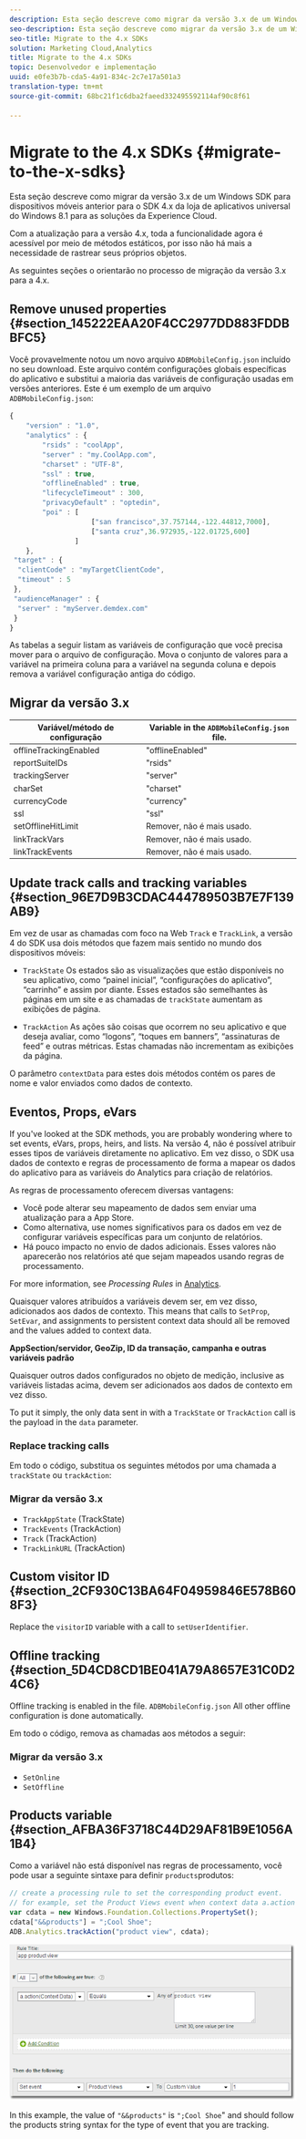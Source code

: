 ```yaml
---
description: Esta seção descreve como migrar da versão 3.x de um Windows SDK para dispositivos móveis anterior para o SDK 4.x da loja de aplicativos universal do Windows 8.1 para as soluções da Experience Cloud.
seo-description: Esta seção descreve como migrar da versão 3.x de um Windows SDK para dispositivos móveis anterior para o SDK 4.x da loja de aplicativos universal do Windows 8.1 para as soluções da Experience Cloud.
seo-title: Migrate to the 4.x SDKs
solution: Marketing Cloud,Analytics
title: Migrate to the 4.x SDKs
topic: Desenvolvedor e implementação
uuid: e0fe3b7b-cda5-4a91-834c-2c7e17a501a3
translation-type: tm+mt
source-git-commit: 68bc21f1c6dba2faeed332495592114af90c8f61

---
```



# Migrate to the 4.x SDKs {#migrate-to-the-x-sdks}

Esta seção descreve como migrar da versão 3.x de um Windows SDK para dispositivos móveis anterior para o SDK 4.x da loja de aplicativos universal do Windows 8.1 para as soluções da Experience Cloud.

Com a atualização para a versão 4.x, toda a funcionalidade agora é acessível por meio de métodos estáticos, por isso não há mais a necessidade de rastrear seus próprios objetos.

As seguintes seções o orientarão no processo de migração da versão 3.x para a 4.x.

## Remove unused properties {#section_145222EAA20F4CC2977DD883FDDBBFC5}

Você provavelmente notou um novo arquivo `ADBMobileConfig.json` incluído no seu download. Este arquivo contém configurações globais específicas do aplicativo e substitui a maioria das variáveis de configuração usadas em versões anteriores. Este é um exemplo de um arquivo `ADBMobileConfig.json`:

```js
{ 
    "version" : "1.0", 
    "analytics" : { 
        "rsids" : "coolApp", 
        "server" : "my.CoolApp.com", 
        "charset" : "UTF-8", 
        "ssl" : true, 
        "offlineEnabled" : true, 
        "lifecycleTimeout" : 300, 
        "privacyDefault" : "optedin", 
        "poi" : [ 
                    ["san francisco",37.757144,-122.44812,7000], 
                    ["santa cruz",36.972935,-122.01725,600] 
                ] 
    }, 
 "target" : { 
  "clientCode" : "myTargetClientCode", 
  "timeout" : 5 
 }, 
 "audienceManager" : { 
  "server" : "myServer.demdex.com" 
 } 
}
```

As tabelas a seguir listam as variáveis de configuração que você precisa mover para o arquivo de configuração. Mova o conjunto de valores para a variável na primeira coluna para a variável na segunda coluna e depois remova a variável configuração antiga do código.

## Migrar da versão 3.x

| Variável/método de configuração | Variable in the `ADBMobileConfig.json` file. |
|--- |--- |
| offlineTrackingEnabled | "offlineEnabled" |
| reportSuiteIDs | "rsids" |
| trackingServer | "server" |
| charSet | "charset" |
| currencyCode | "currency" |
| ssl | "ssl" |
| setOfflineHitLimit | Remover, não é mais usado. |
| linkTrackVars | Remover, não é mais usado. |
| linkTrackEvents | Remover, não é mais usado. |

## Update track calls and tracking variables {#section_96E7D9B3CDAC444789503B7E7F139AB9}

Em vez de usar as chamadas com foco na Web `Track` e `TrackLink`, a versão 4 do SDK usa dois métodos que fazem mais sentido no mundo dos dispositivos móveis:

* `TrackState` Os estados são as visualizações que estão disponíveis no seu aplicativo, como “painel inicial”, “configurações do aplicativo”, “carrinho” e assim por diante. Esses estados são semelhantes às páginas em um site e as chamadas de `trackState` aumentam as exibições de página.

* `TrackAction` As ações são coisas que ocorrem no seu aplicativo e que deseja avaliar, como “logons”, “toques em banners”, “assinaturas de feed” e outras métricas. Estas chamadas não incrementam as exibições da página.

O parâmetro `contextData` para estes dois métodos contém os pares de nome e valor enviados como dados de contexto.

## Eventos, Props, eVars

If you've looked at the SDK methods, you are probably wondering where to set events, eVars, props, heirs, and lists. [](/help/windows-appstore/c-configuration/methods.md) Na versão 4, não é possível atribuir esses tipos de variáveis diretamente no aplicativo. Em vez disso, o SDK usa dados de contexto e regras de processamento de forma a mapear os dados do aplicativo para as variáveis do Analytics para criação de relatórios.

As regras de processamento oferecem diversas vantagens:

* Você pode alterar seu mapeamento de dados sem enviar uma atualização para a App Store.
* Como alternativa, use nomes significativos para os dados em vez de configurar variáveis específicas para um conjunto de relatórios.
* Há pouco impacto no envio de dados adicionais. Esses valores não aparecerão nos relatórios até que sejam mapeados usando regras de processamento.

For more information, see *Processing Rules* in [Analytics](/help/windows-appstore/analytics/analytics.md).

Quaisquer valores atribuídos a variáveis devem ser, em vez disso, adicionados aos dados de contexto. This means that calls to `SetProp`, `SetEvar`, and assignments to persistent context data should all be removed and the values added to context data.

**AppSection/servidor, GeoZip, ID da transação, campanha e outras variáveis padrão**

Quaisquer outros dados configurados no objeto de medição, inclusive as variáveis listadas acima, devem ser adicionados aos dados de contexto em vez disso.

To put it simply, the only data sent in with a `TrackState` or `TrackAction` call is the payload in the `data` parameter.

### Replace tracking calls

Em todo o código, substitua os seguintes métodos por uma chamada a `trackState` ou `trackAction`:

### Migrar da versão 3.x

* `TrackAppState` (TrackState)
* `TrackEvents` (TrackAction)
* `Track` (TrackAction)
* `TrackLinkURL` (TrackAction)

## Custom visitor ID {#section_2CF930C13BA64F04959846E578B608F3}

Replace the `visitorID` variable with a call to `setUserIdentifier`.

## Offline tracking {#section_5D4CD8CD1BE041A79A8657E31C0D24C6}

Offline tracking is enabled in the  file. `ADBMobileConfig.json` All other offline configuration is done automatically.

Em todo o código, remova as chamadas aos métodos a seguir:

### Migrar da versão 3.x

* `SetOnline`
* `SetOffline`

## Products variable {#section_AFBA36F3718C44D29AF81B9E1056A1B4}

Como a variável não está disponível nas regras de processamento, você pode usar a seguinte sintaxe para definir `products`produtos:

```js
// create a processing rule to set the corresponding product event. 
// for example, set the Product Views event when context data a.action = "product view" 
var cdata = new Windows.Foundation.Collections.PropertySet(); 
cdata["&&products"] = ";Cool Shoe"; 
ADB.Analytics.trackAction("product view", cdata);
```

![](assets/prod-view.png)

In this example, the value of `"&&products"` is `";Cool Shoe`" and should follow the products string syntax for the type of event that you are tracking.